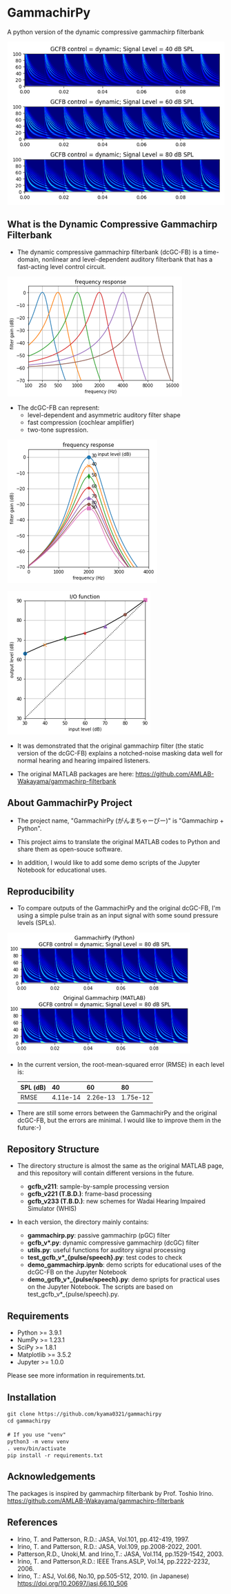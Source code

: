 # GammachirPy

A python version of the dynamic compressive gammachirp filterbank

![](./figs/gammachirpy_pulse.jpg)

## What is the Dynamic Compressive Gammachirp Filterbank

- The dynamic compressive gammachirp filterbank (dcGC-FB) is a time-domain, nonlinear and level-dependent auditory filterbank that has a fast-acting level control circuit.

![](./figs/frequency_response.jpg)

- The dcGC-FB can represent:
  - level-dependent and asymmetric auditory filter shape
  - fast compression (cochlear amplifier)
  - two-tone supression.

![](./figs/filter_level_dependency.jpg)

![](./figs/IO_function.jpg)

- It was demonstrated that the original gammachirp filter (the static version of the dcGC-FB) explains a notched-noise masking data well for normal hearing and hearing impaired listeners.
  
- The original MATLAB packages are here:
  <https://github.com/AMLAB-Wakayama/gammachirp-filterbank>

## About GammachirPy Project

- The project name, "GammachirPy (がんまちゃーぴー)" is "Gammachirp + Python".

- This project aims to translate the original MATLAB codes to Python and share them as open-souce software.
  
- In addition, I would like to add some demo scripts of the Jupyter Notebook for educational uses.

## Reproducibility

- To compare outputs of the GammachirPy and the original dcGC-FB, I'm using a simple pulse train as an input signal with some sound pressure levels (SPLs).
  
![](./figs/gammachirpy_gammachirp.jpg)

- In the current version, the root-mean-squared error (RMSE) in each level is:

    | SPL (dB) | 40 | 60 | 80 |
    | --- | --- | --- | --- |
    | RMSE    | 4.11e-14 | 2.26e-13 | 1.75e-12 |

- There are still some errors between the GammachirPy and the original dcGC-FB, but the errors are minimal. I would like to improve them in the future:-)

## Repository Structure

- The directory structure is almost the same as the original MATLAB page, and this repository will contain different versions in the future.
  - **gcfb_v211**: sample-by-sample processing version
  - **gcfb_v221 (T.B.D.)**: frame-basd processing
  - **gcfb_v233 (T.B.D.)**: new schemes for Wadai Hearing Impaired Simulator (WHIS)

- In each version, the directory mainly contains:
  - **gammachirp.py**: passive gammachirp (pGC) filter
  - **gcfb_v\*.py**: dynamic compressive gammachirp (dcGC) filter
  - **utils.py**: useful functions for auditory signal processing
  - **test_gcfb_v\*_{pulse/speech}.py**: test codes to check
  - **demo_gammachirp.ipynb**: demo scripts for educational uses of the dcGC-FB on the Jupyter Notebook
  - **demo_gcfb_v\*_{pulse/speech}.py**: demo spripts for practical uses on the Jupyter Notebook. The scripts are based on test_gcfb_v*_{pulse/speech}.py. 

## Requirements

- Python >= 3.9.1
- NumPy >= 1.23.1
- SciPy >= 1.8.1
- Matplotlib >= 3.5.2
- Jupyter >= 1.0.0

Please see more information in requirements.txt. 

## Installation

    git clone https://github.com/kyama0321/gammachirpy
    cd gammachirpy

    # If you use "venv"
    python3 -m venv venv
    . venv/bin/activate
    pip install -r requirements.txt

## Acknowledgements

The packages is inspired by gammachirp filterbank by Prof. Toshio Irino. <https://github.com/AMLAB-Wakayama/gammachirp-filterbank>

## References

- Irino, T. and Patterson, R.D.: JASA, Vol.101, pp.412-419, 1997.
- Irino, T. and Patterson, R.D.: JASA, Vol.109, pp.2008-2022, 2001.
- Patterson,R.D., Unoki,M. and Irino,T.: JASA, Vol.114, pp.1529-1542, 2003.
- Irino, T. and Patterson,R.D.: IEEE Trans.ASLP, Vol.14, pp.2222-2232, 2006.
- Irino, T.: ASJ, Vol.66, No.10, pp.505-512, 2010. (in Japanese)
<https://doi.org/10.20697/jasj.66.10_506>
